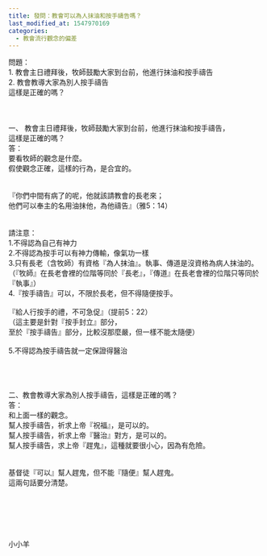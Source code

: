 ```yaml
---
title: 發問：教會可以為人抹油和按手禱告嗎？
last_modified_at: 1547970169
categories:
  - 教會流行觀念的偏差
---
```


問題：<br>1.	教會主日禮拜後，牧師鼓勵大家到台前，他進行抹油和按手禱告<br>2.	教會教導大家為別人按手禱告<br>這樣是正確的嗎？<br><!--more--><br><br><br>一、	教會主日禮拜後，牧師鼓勵大家到台前，他進行抹油和按手禱告，<br>這樣是正確的嗎？<br>答：<br>要看牧師的觀念是什麼。<br>假使觀念正確，這樣的行為，是合宜的。<br> <br><br>『你們中間有病了的呢，他就該請教會的長老來；<br>他們可以奉主的名用油抹他，為他禱告』（雅5：14）<br> <br><br>請注意：<br>1.不得認為自己有神力<br>2.不得認為按手可以有神力傳輸，像氣功一樣<br>3.只有長老（含牧師）有資格『為人抹油』。執事、傳道是沒資格為病人抹油的。（『牧師』在長老會裡的位階等同於『長老』，『傳道』在長老會裡的位階只等同於『執事』）<br>4.『按手禱告』可以，不限於長老，但不得隨便按手。<br> <br>『給人行按手的禮，不可急促』（提前5：22）<br>（這主要是針對『按手封立』部分，<br>至於『按手禱告』部分，比較沒那麼嚴，但一樣不能太隨便）<br> <br>5.不得認為按手禱告就一定保證得醫治<br> <br> <br><br><br>二、教會教導大家為別人按手禱告，這樣是正確的嗎？<br>答：<br>和上面一樣的觀念。<br>幫人按手禱告，祈求上帝『祝福』，是可以的。<br>幫人按手禱告，祈求上帝『醫治』對方，是可以的。<br>幫人按手禱告，求上帝『趕鬼』，這種就要很小心，因為有危險。<br> <br><br>基督徒『可以』幫人趕鬼，但不能『隨便』幫人趕鬼。<br>這兩句話要分清楚。<br><br><br><br><br><br><br>小小羊<br><br><br><br><br><br> <br>
